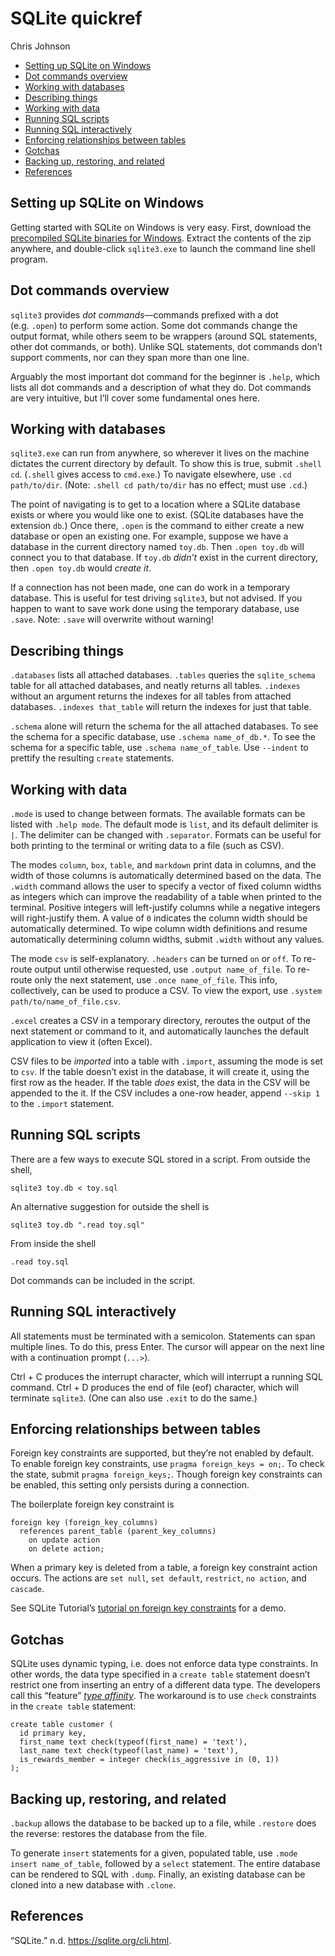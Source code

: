 SQLite quickref
================
Chris Johnson

-   [Setting up SQLite on Windows](#setting-up-sqlite-on-windows)
-   [Dot commands overview](#dot-commands-overview)
-   [Working with databases](#working-with-databases)
-   [Describing things](#describing-things)
-   [Working with data](#working-with-data)
-   [Running SQL scripts](#running-sql-scripts)
-   [Running SQL interactively](#running-sql-interactively)
-   [Enforcing relationships between
    tables](#enforcing-relationships-between-tables)
-   [Gotchas](#gotchas)
-   [Backing up, restoring, and
    related](#backing-up-restoring-and-related)
-   [References](#references)

<!-- Planned improvements:

The following commands allow for "|do-a-thing":

* `.output`
* `.once`
* `.import`

The following need their own section:

* `.dbconfig` 
* `.dbinfo`

SQLite configuration section:

* `.limit` allows modificaton of `SQLITE_LIMIT`
* `.bail` stop if error, on or off
* `.changes` print rows changed, on or off
* `.log` log, on or off
* `.nullvalue` value to use for null value
* `.trace` debugging

-->

## Setting up SQLite on Windows

Getting started with SQLite on Windows is very easy. First, download the
[precompiled SQLite binaries for
Windows](https://www.sqlite.org/download.html). Extract the contents of
the zip anywhere, and double-click `sqlite3.exe` to launch the command
line shell program.

## Dot commands overview

`sqlite3` provides *dot commands*—commands prefixed with a dot
(e.g. `.open`) to perform some action. Some dot commands change the
output format, while others seem to be wrappers (around SQL statements,
other dot commands, or both). Unlike SQL statements, dot commands don’t
support comments, nor can they span more than one line.

Arguably the most important dot command for the beginner is `.help`,
which lists all dot commands and a description of what they do. Dot
commands are very intuitive, but I’ll cover some fundamental ones here.

## Working with databases

`sqlite3.exe` can run from anywhere, so wherever it lives on the machine
dictates the current directory by default. To show this is true, submit
`.shell cd`. (`.shell` gives access to `cmd.exe`.) To navigate
elsewhere, use `.cd path/to/dir`. (Note: `.shell cd path/to/dir` has no
effect; must use `.cd`.)

The point of navigating is to get to a location where a SQLite database
exists or where you would like one to exist. (SQLite databases have the
extension `db`.) Once there, `.open` is the command to either create a
new database or open an existing one. For example, suppose we have a
database in the current directory named `toy.db`. Then `.open toy.db`
will connect you to that database. If `toy.db` *didn’t* exist in the
current directory, then `.open toy.db` would *create it*.

If a connection has not been made, one can do work in a temporary
database. This is useful for test driving `sqlite3`, but not advised. If
you happen to want to save work done using the temporary database, use
`.save`. Note: `.save` will overwrite without warning!

## Describing things

`.databases` lists all attached databases. `.tables` queries the
`sqlite_schema` table for all attached databases, and neatly returns all
tables. `.indexes` without an argument returns the indexes for all
tables from attached databases. `.indexes that_table` will return the
indexes for just that table.

`.schema` alone will return the schema for the all attached databases.
To see the schema for a specific database, use `.schema name_of_db.*`.
To see the schema for a specific table, use `.schema name_of_table`. Use
`--indent` to prettify the resulting `create` statements.

## Working with data

`.mode` is used to change between formats. The available formats can be
listed with `.help mode`. The default mode is `list`, and its default
delimiter is `|`. The delimiter can be changed with `.separator`.
Formats can be useful for both printing to the terminal or writing data
to a file (such as CSV).

The modes `column`, `box`, `table`, and `markdown` print data in
columns, and the width of those columns is automatically determined
based on the data. The `.width` command allows the user to specify a
vector of fixed column widths as integers which can improve the
readability of a table when printed to the terminal. Positive integers
will left-justify columns while a negative integers will right-justify
them. A value of `0` indicates the column width should be automatically
determined. To wipe column width definitions and resume automatically
determining column widths, submit `.width` without any values.

The mode `csv` is self-explanatory. `.headers` can be turned `on` or
`off`. To re-route output until otherwise requested, use
`.output name_of_file`. To re-route only the next statement, use
`.once name_of_file`. This info, collectively, can be used to produce a
CSV. To view the export, use `.system path/to/name_of_file.csv`.

`.excel` creates a CSV in a temporary directory, reroutes the output of
the next statement or command to it, and automatically launches the
default application to view it (often Excel).

CSV files to be *imported* into a table with `.import`, assuming the
mode is set to `csv`. If the table doesn’t exist in the database, it
will create it, using the first row as the header. If the table *does*
exist, the data in the CSV will be appended to the it. If the CSV
includes a one-row header, append `--skip 1` to the `.import` statement.

## Running SQL scripts

There are a few ways to execute SQL stored in a script. From outside the
shell,

    sqlite3 toy.db < toy.sql

An alternative suggestion for outside the shell is

    sqlite3 toy.db ".read toy.sql"

From inside the shell

    .read toy.sql 

Dot commands can be included in the script.

## Running SQL interactively

All statements must be terminated with a semicolon. Statements can span
multiple lines. To do this, press Enter. The cursor will appear on the
next line with a continuation prompt (`...>`).

Ctrl + C produces the interrupt character, which will interrupt a
running SQL command. Ctrl + D produces the end of file (eof) character,
which will terminate `sqlite3`. (One can also use `.exit` to do the
same.)

## Enforcing relationships between tables

Foreign key constraints are supported, but they’re not enabled by
default. To enable foreign key constraints, use
`pragma foreign_keys = on;`. To check the state, submit
`pragma foreign_keys;`. Though foreign key constraints can be enabled,
this setting only persists during a connection.

The boilerplate foreign key constraint is

    foreign key (foreign_key_columns)
      references parent_table (parent_key_columns)
        on update action
        on delete action;

When a primary key is deleted from a table, a foreign key constraint
action occurs. The actions are `set null`, `set default`, `restrict`,
`no action`, and `cascade`.

See SQLite Tutorial’s [tutorial on foreign key
constraints](https://www.sqlitetutorial.net/sqlite-foreign-key/) for a
demo.

## Gotchas

SQLite uses dynamic typing, i.e. does not enforce data type constraints.
In other words, the data type specified in a `create table` statement
doesn’t restrict one from inserting an entry of a different data type.
The developers call this “feature” [*type
affinity*](https://www.sqlite.org/faq.html#q3). The workaround is to use
`check` constraints in the `create table` statement:

    create table customer (
      id primary key,
      first_name text check(typeof(first_name) = 'text'),
      last_name text check(typeof(last_name) = 'text'),
      is_rewards_member = integer check(is_aggressive in (0, 1))  
    );

## Backing up, restoring, and related

`.backup` allows the database to be backed up to a file, while
`.restore` does the reverse: restores the database from the file.

To generate `insert` statements for a given, populated table, use
`.mode insert name_of_table`, followed by a `select` statement. The
entire database can be rendered to SQL with `.dump`. Finally, an
existing database can be cloned into a new database with `.clone`.

## References

<div id="refs" class="references csl-bib-body hanging-indent">

<div id="ref-c" class="csl-entry">

“SQLite.” n.d. <https://sqlite.org/cli.html>.

</div>

</div>
